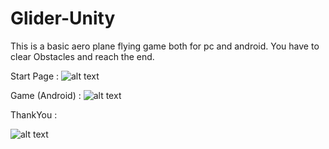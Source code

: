 # Glider-Unity

This is a basic aero plane flying game both for pc and android.
You have to clear Obstacles and reach the end.


Start Page :
![alt text](https://github.com/pra23par/Glider-Unity/blob/main/start.jpg?raw=true)


Game (Android) :
![alt text](https://github.com/pra23par/Glider-Unity/blob/main/game.jpg?raw=true)


ThankYou :

![alt text](https://github.com/pra23par/Glider-Unity/blob/main/end.jpg?raw=true)